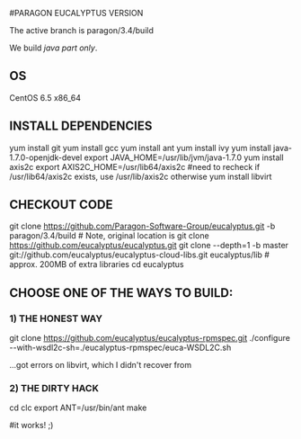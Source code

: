 #PARAGON EUCALYPTUS VERSION

The active branch is paragon/3.4/build

We build _java part only_.

## OS

CentOS 6.5 x86_64

## INSTALL DEPENDENCIES

yum install git
yum install gcc
yum install ant
yum install ivy
yum install java-1.7.0-openjdk-devel
export JAVA_HOME=/usr/lib/jvm/java-1.7.0
yum install axis2c
export AXIS2C_HOME=/usr/lib64/axis2c #need to recheck if /usr/lib64/axis2c exists, use /usr/lib/axis2c otherwise
yum install libvirt

## CHECKOUT CODE

git clone https://github.com/Paragon-Software-Group/eucalyptus.git -b paragon/3.4/build # Note, original location is git clone https://github.com/eucalyptus/eucalyptus.git
git clone --depth=1 -b master git://github.com/eucalyptus/eucalyptus-cloud-libs.git eucalyptus/lib # approx. 200MB of extra libraries
cd eucalyptus

## CHOOSE ONE OF THE WAYS TO BUILD:

### 1) THE HONEST WAY

git clone https://github.com/eucalyptus/eucalyptus-rpmspec.git
./configure --with-wsdl2c-sh=./eucalyptus-rpmspec/euca-WSDL2C.sh

...got errors on libvirt, which I didn't recover from


### 2) THE DIRTY HACK

cd clc
export ANT=/usr/bin/ant
make 

#it works! ;)
